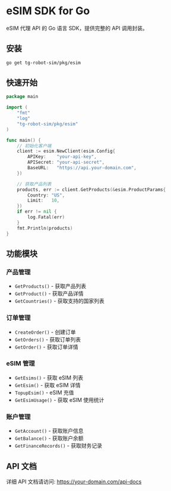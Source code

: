 # eSIM SDK for Go

eSIM 代理 API 的 Go 语言 SDK，提供完整的 API 调用封装。

## 安装

```bash
go get tg-robot-sim/pkg/esim
```

## 快速开始

```go
package main

import (
    "fmt"
    "log"
    "tg-robot-sim/pkg/esim"
)

func main() {
    // 初始化客户端
    client := esim.NewClient(esim.Config{
        APIKey:    "your-api-key",
        APISecret: "your-api-secret",
        BaseURL:   "https://api.your-domain.com",
    })

    // 获取产品列表
    products, err := client.GetProducts(&esim.ProductParams{
        Country: "US",
        Limit:   10,
    })
    if err != nil {
        log.Fatal(err)
    }
    fmt.Println(products)
}
```

## 功能模块

### 产品管理
- `GetProducts()` - 获取产品列表
- `GetProduct()` - 获取产品详情
- `GetCountries()` - 获取支持的国家列表

### 订单管理
- `CreateOrder()` - 创建订单
- `GetOrders()` - 获取订单列表
- `GetOrder()` - 获取订单详情

### eSIM 管理
- `GetEsims()` - 获取 eSIM 列表
- `GetEsim()` - 获取 eSIM 详情
- `TopupEsim()` - eSIM 充值
- `GetEsimUsage()` - 获取 eSIM 使用统计

### 账户管理
- `GetAccount()` - 获取账户信息
- `GetBalance()` - 获取账户余额
- `GetFinanceRecords()` - 获取财务记录

## API 文档

详细 API 文档请访问: https://your-domain.com/api-docs
